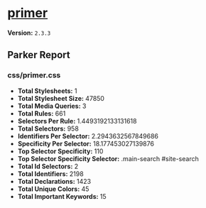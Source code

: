 # [primer]( http://primercss.io )

**Version:** `2.3.3`

## Parker Report

### css/primer.css

- **Total Stylesheets:** 1
- **Total Stylesheet Size:** 47850
- **Total Media Queries:** 3
- **Total Rules:** 661
- **Selectors Per Rule:** 1.4493192133131618
- **Total Selectors:** 958
- **Identifiers Per Selector:** 2.2943632567849686
- **Specificity Per Selector:** 18.177453027139876
- **Top Selector Specificity:** 110
- **Top Selector Specificity Selector:** .main-search #site-search
- **Total Id Selectors:** 2
- **Total Identifiers:** 2198
- **Total Declarations:** 1423
- **Total Unique Colors:** 45
- **Total Important Keywords:** 15
